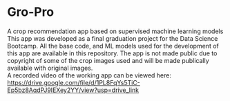 # Gro-Pro
A crop recommendation app based on supervised machine learning models
This app was developed as a final graduation project for the Data Science Bootcamp.
All the base code, and ML models used for the development of this app are available in this repository. The app is not made public due to copyright of some of the crop images used and will be made publically available with original images.  
A recorded video of the working app can be viewed here: https://drive.google.com/file/d/1PL8FqYs5TiC-Ep5bz8AqdPJ9IEXey2YY/view?usp=drive_link
